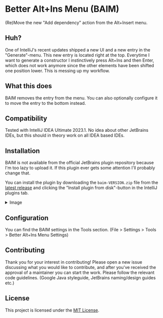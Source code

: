# Better Alt+Ins Menu (BAIM)

(Re)Move the new "Add dependency" action from the Alt+Insert menu.

## Huh?

One of IntelliJ's recent updates shipped a new UI and a new entry in the "Generate"-menu. This new entry is located right at the top. Everytime I want
to generate a constructor I instinctively press Alt+Ins and then Enter, which does not work anymore since the other elements have been shifted one
position lower. This is messing up my workflow.

## What this does

BAIM removes the entry from the menu. You can also optionally configure it to move the entry to the bottom instead.

## Compatibility

Tested with IntelliJ IDEA Ultimate 2023.1. No idea about other JetBrains IDEs, but this should in theory work on all IDEA based IDEs.

## Installation

BAIM is not available from the official JetBrains plugin repository because I'm too lazy to upload it. If this plugin ever gets some attention I'll
probably change that.

You can install the plugin by downloading the `baim-VERSION.zip` file from the [latest release](https://github.com/cerus/baim/releases/latest) and
clicking
the "Install plugin from disk"-button in the
IntelliJ plugins tab.

<details>
  <summary>Image</summary>
  <img src="https://i.imgur.com/SOrrDi3.png" alt="Step-by-step instructions on how to install a plugin in IntelliJ from disk"/>
</details>

## Configuration

You can find the BAIM settings in the Tools section. (File > Settings > Tools > Better Alt+Ins Menu Settings)

## Contributing

Thank you for your interest in contributing! Please open a new issue discussing what you would like to contribute, and after you've received the
approval of a maintainer you can start the work. Please follow the relevant code guidelines. (Google Java styleguide, JetBrains naming/design guides
etc.)

## License

This project is licensed under the [MIT License](https://opensource.org/license/mit/).